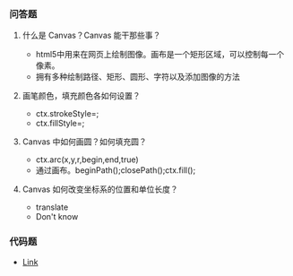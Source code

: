 ### 问答题
1. 什么是 Canvas？Canvas 能干那些事？
    * html5中用来在网页上绘制图像。画布是一个矩形区域，可以控制每一个像素。
    * 拥有多种绘制路径、矩形、圆形、字符以及添加图像的方法

1. 画笔颜色，填充颜色各如何设置？
    * ctx.strokeStyle=;
    * ctx.fillStyle=;

1. Canvas 中如何画圆？如何填充圆？
    * ctx.arc(x,y,r,begin,end,true)
    * 通过画布。beginPath();closePath();ctx.fill();

1. Canvas 如何改变坐标系的位置和单位长度？
    * translate
    * Don't know

### 代码题
* [Link](https://github.com/a735315482/mfs-homework/blob/master/31-40/36.html)